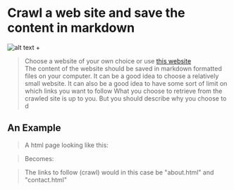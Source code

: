 # Crawl a web site and save the content in markdown 
![alt text](https://clbokea.github.io/exam/src/main-qimg-c224920a6f3ae3f8089ccd1e8dad65af.jpeg "picture") + 
> Choose a website of your own choice or use [this website](https://clbokea.github.io/exam/index.html "this website")  
> The content of the website should be saved in markdown formatted files on your computer. 
> It can be a good idea to choose a relatively small website. 
> It can also be a good idea to have some sort of limit on which links you want to follow 
> What you choose to retrieve from the crawled site is up to you. But you should describe why you choose to d 
## An Example 
> A html page looking like this: 
 
> Becomes: 
 
> The links to follow (crawl) would in this case be "about.html" and "contact.html" 
